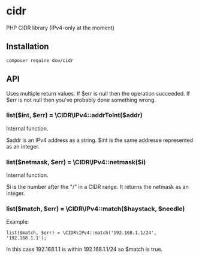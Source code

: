 # cidr

PHP CIDR library (IPv4-only at the moment)

## Installation

    composer require dxw/cidr

## API

Uses multiple return values.  If $err is null then the operation succeeded. If $err is not null then you've probably done something wrong.

### list($int, $err) = \CIDR\IPv4::addrToInt($addr)

Internal function.

$addr is an IPv4 address as a string. $int is the same addresse represented as an integer.

### list($netmask, $err) = \CIDR\IPv4::netmask($i)

Internal function.

$i is the number after the "/" in a CIDR range. It returns the netmask as an integer.

### list($match, $err) = \CIDR\IPv4::match($haystack, $needle)

Example:

    list($match, $err) = \CIDR\IPv4::match('192.168.1.1/24', '192.168.1.1');

In this case 192.168.1.1 is within 192.168.1.1/24 so $match is true.
